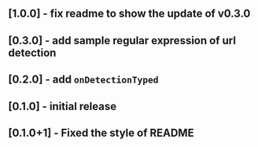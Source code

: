 ## [1.0.0] - fix readme to show the update of v0.3.0

## [0.3.0] - add sample regular expression of url detection

## [0.2.0] - add `onDetectionTyped`

## [0.1.0] - initial release

## [0.1.0+1] - Fixed the style of README
